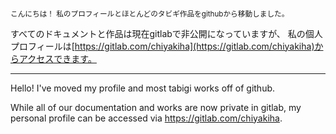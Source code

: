 <p style="font-size:smaller">
こんにちは！
私のプロフィールとほとんどのタビギ作品をgithubから移動しました。

すべてのドキュメントと作品は現在gitlabで非公開になっていますが、
私の個人プロフィールは[https://gitlab.com/chiyakiha](https://gitlab.com/chiyakiha)からアクセスできます。

  ---
  
Hello! I've moved my profile and most tabigi works off of github.
  
While all of our documentation and works are now private in gitlab,
my personal profile can be accessed via https://gitlab.com/chiyakiha.
</p>
